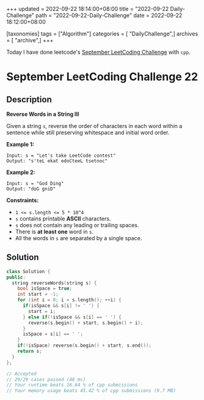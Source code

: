 +++
updated = 2022-09-22 18:14:00+08:00
title = "2022-09-22 Daily-Challenge"
path = "2022-09-22-Daily-Challenge"
date = 2022-09-22 18:12:00+08:00

[taxonomies]
tags = ["Algorithm"]
categories = [ "DailyChallenge",]
archives = [ "archive",]
+++

Today I have done leetcode's [September LeetCoding Challenge](https://leetcode.com/problems/reverse-words-in-a-string-iii/) with `cpp`.

<!-- more -->

# September LeetCoding Challenge 22

## Description

**Reverse Words in a String III**

Given a string `s`, reverse the order of characters in each word within a sentence while still preserving whitespace and initial word order.

 

**Example 1:**

```
Input: s = "Let's take LeetCode contest"
Output: "s'teL ekat edoCteeL tsetnoc"
```

**Example 2:**

```
Input: s = "God Ding"
Output: "doG gniD"
```

 

**Constraints:**

- `1 <= s.length <= 5 * 10^4`
- `s` contains printable **ASCII** characters.
- `s` does not contain any leading or trailing spaces.
- There is **at least one** word in `s`.
- All the words in `s` are separated by a single space.

## Solution

``` cpp
class Solution {
public:
  string reverseWords(string s) {
    bool isSpace = true;
    int start = -1;
    for (int i = 0; i < s.length(); ++i) {
      if(isSpace && s[i] != ' ') {
        start = i;
      } else if(!isSpace && s[i] == ' ') {
        reverse(s.begin() + start, s.begin() + i);
      }
      isSpace = s[i] == ' ';
    }
    if(!isSpace) reverse(s.begin() + start, s.end());
    return s;
  }
};

// Accepted
// 29/29 cases passed (48 ms)
// Your runtime beats 16.64 % of cpp submissions
// Your memory usage beats 45.42 % of cpp submissions (9.7 MB)
```

